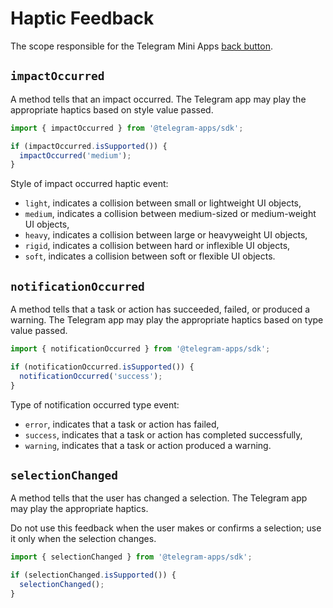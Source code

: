 # Haptic Feedback

The scope responsible for the Telegram Mini
Apps [back button](../../../../platform/haptic-feedback.md).

## `impactOccurred`

A method tells that an impact occurred. The Telegram app may play the appropriate haptics based
on style value passed.

```ts
import { impactOccurred } from '@telegram-apps/sdk';

if (impactOccurred.isSupported()) {
  impactOccurred('medium');
}
```

Style of impact occurred haptic event:

- `light`, indicates a collision between small or lightweight UI objects,
- `medium`, indicates a collision between medium-sized or medium-weight UI objects,
- `heavy`, indicates a collision between large or heavyweight UI objects,
- `rigid`, indicates a collision between hard or inflexible UI objects,
- `soft`, indicates a collision between soft or flexible UI objects.

## `notificationOccurred`

A method tells that a task or action has succeeded, failed, or produced a warning. The Telegram
app may play the appropriate haptics based on type value passed.

```ts
import { notificationOccurred } from '@telegram-apps/sdk';

if (notificationOccurred.isSupported()) {
  notificationOccurred('success');
}
```

Type of notification occurred type event:

- `error`, indicates that a task or action has failed,
- `success`, indicates that a task or action has completed successfully,
- `warning`, indicates that a task or action produced a warning.

## `selectionChanged`

A method tells that the user has changed a selection. The Telegram app may play the
appropriate haptics.

Do not use this feedback when the user makes or confirms a selection; use it only when the
selection changes.

```ts
import { selectionChanged } from '@telegram-apps/sdk';

if (selectionChanged.isSupported()) {
  selectionChanged();
}
```